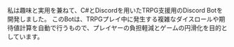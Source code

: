 私は趣味と実用を兼ねて、C#とDiscordを用いたTRPG支援用のDiscord Botを開発しました。
このBotは、TRPGプレイ中に発生する複雑なダイスロールや期待値計算を自動で行うもので、プレイヤーの負担軽減とゲームの円滑化を目的としています。
